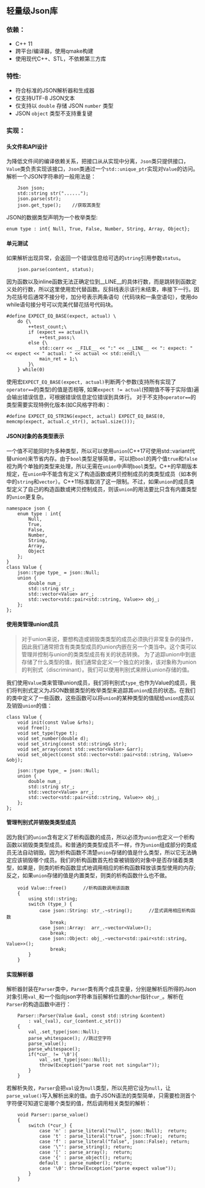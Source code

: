 ## 轻量级Json库

### 依赖：
- C++ 11
- 跨平台/编译器，使用qmake构建
- 使用现代C++、STL，不依赖第三方库

### 特性:
- 符合标准的JSON解析器和生成器
- 仅支持UTF-8 JSON文本
- 仅支持以 `double` 存储 JSON `number` 类型
- JSON `object` 类型不支持重复键

### 实现：

#### 头文件和API设计
为降低文件间的编译依赖关系，把接口从从实现中分离，`Json`类只提供接口，`Value`类负责实现该接口，`Json`类通过一个`std::unique_ptr`实现对`Value`的访问。
</br>
解析一个JSON字符串的一般用法是：
```
    Json json;
    std::string str("......");
    json.parse(str);
    json.get_type();    //获取其类型
```
JSON的数据类型声明为一个枚举类型:
```
enum type : int{ Null, True, False, Number, String, Array, Object};
```
#### 单元测试
如果解析出现异常，会返回一个错误信息给可选的`string`引用参数`status`。
```
    json.parse(content, status);
```
因为函数以及inline函数无法正确定位到__LINE__的具体行数，而是跳转到函数定义处的行数，所以这里使用宏代替函数。反斜线表示该行未结束，串接下一行。因为花括号后通常不接分号，加分号表示两条语句（代码块和一条空语句），使用do while语句接分号可以完美代替花括号代码块。
```
#define EXPECT_EQ_BASE(expect, actual) \
    do {\
        ++test_count;\
        if (expect == actual)\
            ++test_pass;\
        else {\
            std::cerr << __FILE__ << ":" << __LINE__ << ": expect: " << expect << " actual: " << actual << std::endl;\
            main_ret = 1;\
        }\
    } while(0)
```
使用宏`EXPECT_EQ_BASE(expect, actual)`判断两个参数(支持所有实现了`operator==`的类型)的值是否相等, 如果`expect != actual`(预期值不等于实际值)遍会输出错误信息，可根据错误信息定位错误到具体行。 对于不支持`operator==`的类型需要实现特例化版本(如C风格字符串)：
```
#define EXPECT_EQ_STRING(expect, actual) EXPECT_EQ_BASE(0, memcmp(expect, actual.c_str(), actual.size()));
```
#### JSON对象的各类型表示
一个值不可能同时为多种类型，所以可以使用`union`(C++17可使用std::variant代替union)来节省内存。由于`bool`类型足够简单，可以把`bool`的两个值`true`和`false`视为两个单独的类型来处理，所以无需在`union`中声明`bool`类型。C++的早期版本规定，在`union`中不能含有定义了构造函数或拷贝控制成员的类类型成员（如本例中的`string`和`vector`）。C++11标准取消了这一限制。不过，如果`union`的成员类型定义了自己的构造函数或拷贝控制成员，则该`union`的用法要比只含有内置类型的`union`更复杂。
```
namespace json {
    enum type : int{
        Null,
        True,
        False,
        Number,
        String,
        Array,
        Object
    };
}
class Value {
    json::type type_ = json::Null;
    union {
        double num_;
        std::string str_;
        std::vector<Value> arr_;
        std::vector<std::pair<std::string, Value>> obj_;
    };
};
```
#### 使用类管理union成员
> 对于union来说，要想构造或销毁类类型的成员必须执行非常复杂的操作，因此我们通常把含有类类型成员的union内嵌在另一个类当中。这个类可以管理并控制与union的类类型成员有关的状态转换。
> 为了追踪union中到底存储了什么类型的值，我们通常会定义一个独立的对象，该对象称为union的判别式（discriminant）。我们可以使用判别式来辨认union存储的值。

我们使用`Value`类来管理union成员，我们将判别式`type_`也作为Value的成员，我们将判别式定义为JSON数据类型的枚举类型来追踪其`union`成员的状态。在我们的类中定义了一些函数，这些函数可以将`union`的某种类型的值赋给`union`成员以及销毁`union`的值：
```
class Value {
    void init(const Value &rhs);
    void free();
    void set_type(type t);
    void set_number(double d);
    void set_string(const std::string& str);
    void set_array(const std::vector<Value> &arr);
    void set_object(const std::vector<std::pair<std::string, Value>> &obj);

    json::type type_ = json::Null;
    union {
        double num_;
        std::string str_;
        std::vector<Value> arr_;
        std::vector<std::pair<std::string, Value>> obj_;
    };
};
```
#### 管理判别式并销毁类类型成员
因为我们的`union`含有定义了析构函数的成员，所以必须为`union`也定义一个析构函数以销毁类类型成员。和普通的类类型成员不一样，作为`union`组成部分的类成员无法自动销毁。因为析构函数不清楚`union`存储的值是什么类型，所以它无法确定应该销毁哪个成员。我们的析构函数首先检查被销毁的对象中是否存储着类类型，如果是，则类的析构函数显式地调用相应的析构函数释放该类型使用的内存;反之，如果`union`存储的值是内置类型，则类的析构函数什么也不做。
```
    void Value::free()      //析构函数调用该函数
    {
        using std::string;
        switch (type_) {
            case json::String: str_.~string();      //显式调用相应析构函数
                break;
            case json::Array:  arr_.~vector<Value>();
                break;
            case json::Object: obj_.~vector<std::pair<std::string, Value>>();
                break;
        }
    }
```
#### 实现解析器
解析器封装在`Parser`类中，`Parser`类有两个成员变量，分别是解析后所得的Json对象引用`val_`和一个指向json字符串当前解析位置的`char`指针`cur_`。解析在`Parser`的构造函数中进行：
```
    Parser::Parser(Value &val, const std::string &content)
        : val_(val), cur_(content.c_str())
    {
        val_.set_type(json::Null);
        parse_whitespace(); //跳过空字符
        parse_value();
        parse_whitespace();
        if(*cur_ != '\0'){
            val_.set_type(json::Null);
            throw(Exception("parse root not singular"));
        }
    }
```
若解析失败，`Parser`会把`val`设为`null`类型，所以先把它设为`null`，让`parse_value()`写入解析出来的值。由于JSON语法的类型简单，只需要检测首个字符便可知道它是哪个类型的值，然后调用相关类型的解析：
```
    void Parser::parse_value()
    {
        switch (*cur_) {
            case 'n' : parse_literal("null", json::Null);  return;
            case 't' : parse_literal("true", json::True);  return;
            case 'f' : parse_literal("false", json::False); return;
            case '\"': parse_string(); return;
            case '[' : parse_array();  return;
            case '{' : parse_object(); return;
            default  : parse_number(); return;
            case '\0': throw(Exception("parse expect value"));
        }
    }
```
<!--
#### 解析数字
从 JSON 数字的语法：
```
number = [ "-" ] int [ frac ] [ exp ]
int = "0" / digit1-9 *digit
frac = "." 1*digit
exp = ("e" / "E") ["-" / "+"] 1*digit
```
我们可能直观地会认为它应该表示为一个浮点数（floating point number），为了简单起见，我们仅使用`double`表示JSON number 类型，我们只需要进行简单的格式校验，然后使用标准库的`strtod()`将字符串转换为`double`类型。
-->

